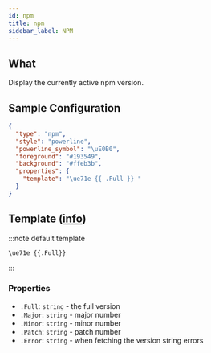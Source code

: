 ```yaml
---
id: npm
title: npm
sidebar_label: NPM
---
```


## What

Display the currently active npm version.

## Sample Configuration

```json
{
  "type": "npm",
  "style": "powerline",
  "powerline_symbol": "\uE0B0",
  "foreground": "#193549",
  "background": "#ffeb3b",
  "properties": {
    "template": "\ue71e {{ .Full }} "
  }
}
```

## Template ([info][templates])

:::note default template

``` template
\ue71e {{.Full}}
```

:::

### Properties

- `.Full`: `string` - the full version
- `.Major`: `string` - major number
- `.Minor`: `string` - minor number
- `.Patch`: `string` - patch number
- `.Error`: `string` - when fetching the version string errors

[templates]: /docs/config-templates
